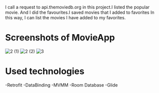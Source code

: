 I call a request to api.themoviedb.org in this project.I listed the popular movie.
And I did the favourites.I saved movies that I added to favorites
In this way, I can list the movies I have added to my favorites.

# Screenshots of MovieApp
![2 (1)](https://user-images.githubusercontent.com/41535155/162445511-24f6f7fa-8601-4c27-b969-1f1ad5a57f7e.jpeg)
![2 (2)](https://user-images.githubusercontent.com/41535155/162445521-e0b895e9-7f71-42f5-b9ce-7fe9048a1ac5.jpeg)
![3](https://user-images.githubusercontent.com/41535155/162445549-6886e489-7a14-4d9e-83a0-5078760bef74.jpeg)

# Used technologies
-Retrofit
-DataBinding
-MVMM
-Room Database
-Glide

